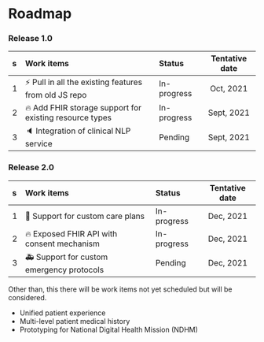 # Roadmap

### Release 1.0
s | Work items | Status |Tentative date
| :--- | :--- | :--- | :---:
1  | :zap: Pull in all the existing features from old JS repo| In-progress | Oct, 2021
2  | :fire: Add FHIR storage support for existing resource types| In-progress | Sept, 2021
3  | :speaker: Integration of clinical NLP service | Pending | Sept, 2021

### Release 2.0

s | Work items | Status |Tentative date
| :--- | :--- | :--- | :---:
1  | :pill: Support for custom care plans| In-progress | Dec, 2021
2  | :fire: Exposed FHIR API with consent mechanism| In-progress | Dec, 2021
3  | :ambulance: Support for custom emergency protocols | Pending | Dec, 2021

Other than, this there will be work items not yet scheduled but will be considered.
* Unified patient experience
* Multi-level patient medical history
* Prototyping for National Digital Health Mission (NDHM)